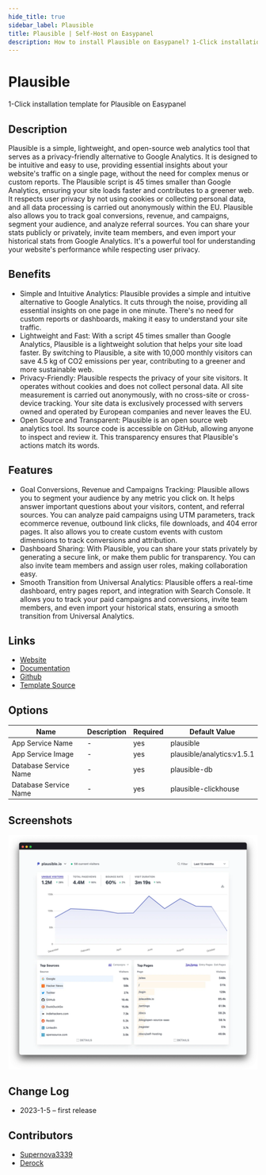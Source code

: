 ```yaml
---
hide_title: true
sidebar_label: Plausible
title: Plausible | Self-Host on Easypanel
description: How to install Plausible on Easypanel? 1-Click installation template for Plausible on Easypanel
---
```


<!-- generated -->

# Plausible

1-Click installation template for Plausible on Easypanel

## Description

Plausible is a simple, lightweight, and open-source web analytics tool that serves as a privacy-friendly alternative to Google Analytics. It is designed to be intuitive and easy to use, providing essential insights about your website&#39;s traffic on a single page, without the need for complex menus or custom reports. The Plausible script is 45 times smaller than Google Analytics, ensuring your site loads faster and contributes to a greener web. It respects user privacy by not using cookies or collecting personal data, and all data processing is carried out anonymously within the EU. Plausible also allows you to track goal conversions, revenue, and campaigns, segment your audience, and analyze referral sources. You can share your stats publicly or privately, invite team members, and even import your historical stats from Google Analytics. It&#39;s a powerful tool for understanding your website&#39;s performance while respecting user privacy.

## Benefits

- Simple and Intuitive Analytics: Plausible provides a simple and intuitive alternative to Google Analytics. It cuts through the noise, providing all essential insights on one page in one minute. There's no need for custom reports or dashboards, making it easy to understand your site traffic.
- Lightweight and Fast: With a script 45 times smaller than Google Analytics, Plausible is a lightweight solution that helps your site load faster. By switching to Plausible, a site with 10,000 monthly visitors can save 4.5 kg of CO2 emissions per year, contributing to a greener and more sustainable web.
- Privacy-Friendly: Plausible respects the privacy of your site visitors. It operates without cookies and does not collect personal data. All site measurement is carried out anonymously, with no cross-site or cross-device tracking. Your site data is exclusively processed with servers owned and operated by European companies and never leaves the EU.
- Open Source and Transparent: Plausible is an open source web analytics tool. Its source code is accessible on GitHub, allowing anyone to inspect and review it. This transparency ensures that Plausible's actions match its words.

## Features

- Goal Conversions, Revenue and Campaigns Tracking: Plausible allows you to segment your audience by any metric you click on. It helps answer important questions about your visitors, content, and referral sources. You can analyze paid campaigns using UTM parameters, track ecommerce revenue, outbound link clicks, file downloads, and 404 error pages. It also allows you to create custom events with custom dimensions to track conversions and attribution.
- Dashboard Sharing: With Plausible, you can share your stats privately by generating a secure link, or make them public for transparency. You can also invite team members and assign user roles, making collaboration easy.
- Smooth Transition from Universal Analytics: Plausible offers a real-time dashboard, entry pages report, and integration with Search Console. It allows you to track your paid campaigns and conversions, invite team members, and even import your historical stats, ensuring a smooth transition from Universal Analytics.

## Links

- [Website](https://plausible.io)
- [Documentation](https://plausible.io/docs)
- [Github](https://github.com/plausible/plausible)
- [Template Source](https://github.com/easypanel-io/templates/tree/main/templates/plausible)

## Options

Name | Description | Required | Default Value
-|-|-|-
App Service Name | - | yes | plausible
App Service Image | - | yes | plausible/analytics:v1.5.1
Database Service Name | - | yes | plausible-db
Database Service Name | - | yes | plausible-clickhouse

## Screenshots

![Plausible Screenshot](./assets/screenshot.png)

## Change Log

- 2023-1-5 – first release

## Contributors

- [Supernova3339](https://github.com/Supernova3339)
- [Derock](https://github.com/ItzDerock)

